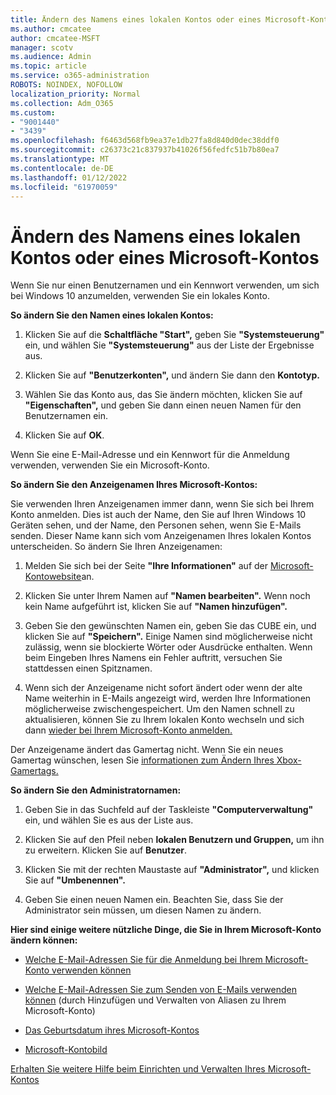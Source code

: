 ```yaml
---
title: Ändern des Namens eines lokalen Kontos oder eines Microsoft-Kontos
ms.author: cmcatee
author: cmcatee-MSFT
manager: scotv
ms.audience: Admin
ms.topic: article
ms.service: o365-administration
ROBOTS: NOINDEX, NOFOLLOW
localization_priority: Normal
ms.collection: Adm_O365
ms.custom:
- "9001440"
- "3439"
ms.openlocfilehash: f6463d568fb9ea37e1db27fa8d840d0dec38ddf0
ms.sourcegitcommit: c26373c21c837937b41026f56fedfc51b7b80ea7
ms.translationtype: MT
ms.contentlocale: de-DE
ms.lasthandoff: 01/12/2022
ms.locfileid: "61970059"
---
```

# <a name="change-the-name-of-a-local-account-or-a-microsoft-account"></a>Ändern des Namens eines lokalen Kontos oder eines Microsoft-Kontos

Wenn Sie nur einen Benutzernamen und ein Kennwort verwenden, um sich bei Windows 10 anzumelden, verwenden Sie ein lokales Konto. 

**So ändern Sie den Namen eines lokalen Kontos:**

1. Klicken Sie auf die **Schaltfläche "Start",** geben Sie **"Systemsteuerung"** ein, und wählen Sie **"Systemsteuerung"** aus der Liste der Ergebnisse aus.

2. Klicken Sie auf **"Benutzerkonten",** und ändern Sie dann den **Kontotyp.**

3. Wählen Sie das Konto aus, das Sie ändern möchten, klicken Sie auf **"Eigenschaften",** und geben Sie dann einen neuen Namen für den Benutzernamen ein.

4. Klicken Sie auf **OK**.

Wenn Sie eine E-Mail-Adresse und ein Kennwort für die Anmeldung verwenden, verwenden Sie ein Microsoft-Konto.

**So ändern Sie den Anzeigenamen Ihres Microsoft-Kontos:**

Sie verwenden Ihren Anzeigenamen immer dann, wenn Sie sich bei Ihrem Konto anmelden. Dies ist auch der Name, den Sie auf Ihren Windows 10 Geräten sehen, und der Name, den Personen sehen, wenn Sie E-Mails senden. Dieser Name kann sich vom Anzeigenamen Ihres lokalen Kontos unterscheiden. So ändern Sie Ihren Anzeigenamen:

1. Melden Sie sich bei der Seite **"Ihre Informationen"** auf der [Microsoft-Kontowebsite](https://account.microsoft.com/)an.

2. Klicken Sie unter Ihrem Namen auf **"Namen bearbeiten".** Wenn noch kein Name aufgeführt ist, klicken Sie auf **"Namen hinzufügen".** 

3. Geben Sie den gewünschten Namen ein, geben Sie das CUBE ein, und klicken Sie auf **"Speichern".** Einige Namen sind möglicherweise nicht zulässig, wenn sie blockierte Wörter oder Ausdrücke enthalten. Wenn beim Eingeben Ihres Namens ein Fehler auftritt, versuchen Sie stattdessen einen Spitznamen.

4. Wenn sich der Anzeigename nicht sofort ändert oder wenn der alte Name weiterhin in E-Mails angezeigt wird, werden Ihre Informationen möglicherweise zwischengespeichert. Um den Namen schnell zu aktualisieren, können Sie zu Ihrem lokalen Konto wechseln und sich dann [wieder bei Ihrem Microsoft-Konto anmelden.](https://account.microsoft.com/)

Der Anzeigename ändert das Gamertag nicht. Wenn Sie ein neues Gamertag wünschen, lesen Sie [informationen zum Ändern Ihres Xbox-Gamertags.](https://support.xbox.com/id-ID/account-management/change-xbox-live-gamertag)

**So ändern Sie den Administratornamen:**

1. Geben Sie in das Suchfeld auf der Taskleiste **"Computerverwaltung"** ein, und wählen Sie es aus der Liste aus.

2. Klicken Sie auf den Pfeil neben **lokalen Benutzern und Gruppen,** um ihn zu erweitern. Klicken Sie auf **Benutzer**.

3. Klicken Sie mit der rechten Maustaste auf **"Administrator",** und klicken Sie auf **"Umbenennen".**

4. Geben Sie einen neuen Namen ein. Beachten Sie, dass Sie der Administrator sein müssen, um diesen Namen zu ändern.

**Hier sind einige weitere nützliche Dinge, die Sie in Ihrem Microsoft-Konto ändern können:**

- [Welche E-Mail-Adressen Sie für die Anmeldung bei Ihrem Microsoft-Konto verwenden können](https://support.microsoft.com/help/4026162)

- [Welche E-Mail-Adressen Sie zum Senden von E-Mails verwenden können](https://support.microsoft.com/help/12407) (durch Hinzufügen und Verwalten von Aliasen zu Ihrem Microsoft-Konto)

- [Das Geburtsdatum ihres Microsoft-Kontos](https://support.microsoft.com/help/12411)

- [Microsoft-Kontobild](https://support.microsoft.com/help/4026790)

[Erhalten Sie weitere Hilfe beim Einrichten und Verwalten Ihres Microsoft-Kontos](https://support.microsoft.com/hub/4294457/microsoft-account-help#manage-account)